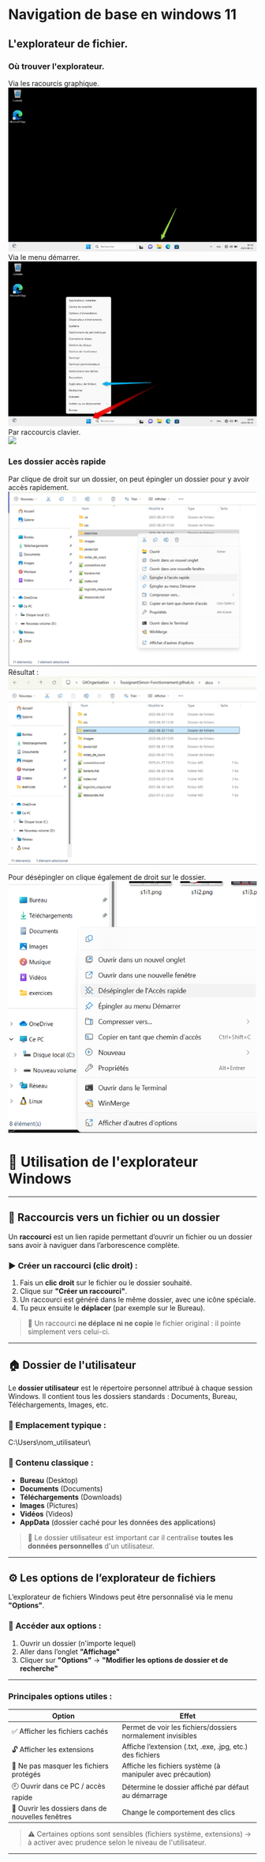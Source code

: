 # Navigation de base en windows 11

## L'explorateur de fichier.

### Où trouver l'explorateur.

Via les racourcis graphique.  
![](../../images/s1i1.png)  
Via le menu démarrer.  
![](../../images/s1i2.png)  
Par raccourcis clavier.  
![](../../#images/s1i3.png)  
  
### Les dossier accès rapide
Par clique de droit sur un dossier, on peut épingler un dossier pour y avoir accès rapidement.  
![](../../images/s1i7.png)    
Résultat :
![](../../images/s1i8.png)  
    
Pour désépingler on clique également de droit sur le dossier.
![](../../images/s1i9.png)  

# 🧭 Utilisation de l'explorateur Windows

---

## 📌 Raccourcis vers un fichier ou un dossier

Un **raccourci** est un lien rapide permettant d’ouvrir un fichier ou un dossier sans avoir à naviguer dans l’arborescence complète.

### ▶️ Créer un raccourci (clic droit) :

1. Fais un **clic droit** sur le fichier ou le dossier souhaité.
2. Clique sur **"Créer un raccourci"**.
3. Un raccourci est généré dans le même dossier, avec une icône spéciale.
4. Tu peux ensuite le **déplacer** (par exemple sur le Bureau).

> 🔄 Un raccourci **ne déplace ni ne copie** le fichier original : il pointe simplement vers celui-ci.

---

## 🏠 Dossier de l'utilisateur

Le **dossier utilisateur** est le répertoire personnel attribué à chaque session Windows. Il contient tous les dossiers standards : Documents, Bureau, Téléchargements, Images, etc.

### 📂 Emplacement typique :

C:\Users\nom_utilisateur\


### 📁 Contenu classique :
- **Bureau** (Desktop)
- **Documents** (Documents)
- **Téléchargements** (Downloads)
- **Images** (Pictures)
- **Vidéos** (Videos)
- **AppData** (dossier caché pour les données des applications)

> 🧠 Le dossier utilisateur est important car il centralise **toutes les données personnelles** d'un utilisateur.

---

## ⚙️ Les options de l’explorateur de fichiers

L’explorateur de fichiers Windows peut être personnalisé via le menu **"Options"**.

### 🔧 Accéder aux options :

1. Ouvrir un dossier (n'importe lequel)
2. Aller dans l’onglet **"Affichage"**
3. Cliquer sur **"Options"** → **"Modifier les options de dossier et de recherche"**

---

### Principales options utiles :

| Option                             | Effet                                                  |
|------------------------------------|---------------------------------------------------------|
| ✅ Afficher les fichiers cachés    | Permet de voir les fichiers/dossiers normalement invisibles |
| 🔓 Afficher les extensions         | Affiche l’extension (.txt, .exe, .jpg, etc.) des fichiers |
| 🔐 Ne pas masquer les fichiers protégés | Affiche les fichiers système (à manipuler avec précaution) |
| 🕘 Ouvrir dans ce PC / accès rapide | Détermine le dossier affiché par défaut au démarrage    |
| 📁 Ouvrir les dossiers dans de nouvelles fenêtres | Change le comportement des clics |

> ⚠️ Certaines options sont sensibles (fichiers système, extensions) → à activer avec prudence selon le niveau de l'utilisateur.

---





